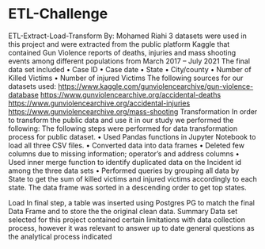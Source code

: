 # ETL-Challenge
ETL-Extract-Load-Transform
By: Mohamed Riahi
3 datasets were used in this project and were extracted from the public platform Kaggle that contained Gun Violence reports of deaths, injuries and mass shooting events among  different populations from March 2017 – July 2021
The final data set included 
•	Case ID
•	Case date
•	State
•	City/county
•	Number of Killed Victims
•	Number of injured Victims
The following sources for our datasets used:
https://www.kaggle.com/gunviolencearchive/gun-violence-database
https://www.gunviolencearchive.org/accidental-deaths
https://www.gunviolencearchive.org/accidental-injuries
https://www.gunviolencearchive.org/mass-shooting
Transformation
In order to transform the public data and use it in our study we performed the following:
The following steps were performed for data transformation process for public dataset. 
•	Used Pandas functions in Jupyter Notebook to load all three CSV files.
•	Converted data into data frames
•	Deleted few columns due to missing information; operator’s and address columns
•	Used inner merge function to identify duplicated data on the Incident id among the three data sets
•	Performed queries by grouping all data by State to get the sum of killed victims and injured victims accordingly to each state. The data frame was sorted in a descending order to get top states. 

Load
In final step, a table was inserted using Postgres PG to match the final Data Frame and to store the the original clean data. 
Summary
Data set selected for this project contained certain limitations with data collection process, however it was relevant to answer up to date general questions as the analytical process indicated 

